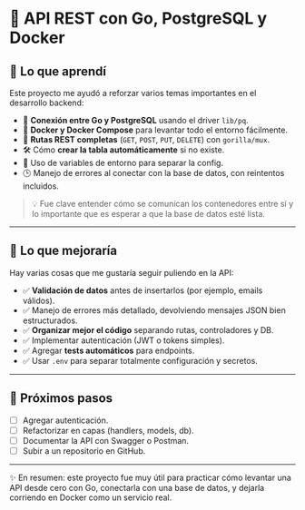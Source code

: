# 🚀 API REST con Go, PostgreSQL y Docker

## 🧠 Lo que aprendí

Este proyecto me ayudó a reforzar varios temas importantes en el desarrollo backend:

- 🔗 **Conexión entre Go y PostgreSQL** usando el driver `lib/pq`.
- 🐳 **Docker y Docker Compose** para levantar todo el entorno fácilmente.
- 🔁 **Rutas REST completas** (`GET`, `POST`, `PUT`, `DELETE`) con `gorilla/mux`.
- 🛠️ Cómo **crear la tabla automáticamente** si no existe.
- 🧱 Uso de variables de entorno para separar la config.
- 🕒 Manejo de errores al conectar con la base de datos, con reintentos incluidos.

> 💡 Fue clave entender cómo se comunican los contenedores entre sí y lo importante que es esperar a que la base de datos esté lista.

---

## 🔧 Lo que mejoraría

Hay varias cosas que me gustaría seguir puliendo en la API:

- ✅ **Validación de datos** antes de insertarlos (por ejemplo, emails válidos).
- ✅ Manejo de errores más detallado, devolviendo mensajes JSON bien estructurados.
- ✅ **Organizar mejor el código** separando rutas, controladores y DB.
- ✅ Implementar autenticación (JWT o tokens simples).
- ✅ Agregar **tests automáticos** para endpoints.
- ✅ Usar `.env` para separar totalmente configuración y secretos.

---

## 🌱 Próximos pasos

- [ ] Agregar autenticación.
- [ ] Refactorizar en capas (handlers, models, db).
- [ ] Documentar la API con Swagger o Postman.
- [ ] Subir a un repositorio en GitHub.

---

✨ En resumen: este proyecto fue muy útil para practicar cómo levantar una API desde cero con Go, conectarla con una base de datos, y dejarla corriendo en Docker como un servicio real.

